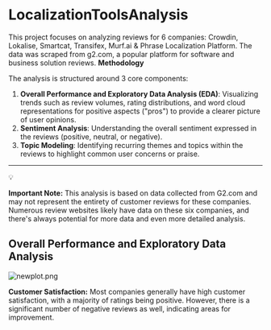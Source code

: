# LocalizationToolsAnalysis
This project focuses on analyzing reviews for 6 companies: Crowdin, Lokalise, Smartcat, Transifex, Murf.ai &amp; Phrase Localization Platform.  The data was scraped from g2.com, a popular platform for software and business solution reviews.
**Methodology**

The analysis is structured around 3 core components:

1. **Overall Performance and Exploratory Data Analysis (EDA)**: Visualizing trends such as review volumes, rating distributions, and word cloud representations for positive aspects ("pros") to provide a clearer picture of user opinions.
2. **Sentiment Analysis**: Understanding the overall sentiment expressed in the reviews (positive, neutral, or negative).
3. **Topic Modeling**: Identifying recurring themes and topics within the reviews to highlight common user concerns or praise.

---

<aside>
💡

**Important Note:** This analysis is based on data collected from G2.com and may not represent the entirety of customer reviews for these companies. Numerous review websites likely have data on these six companies, and there's always potential for more data and even more detailed analysis.

</aside>


## **Overall Performance and Exploratory Data Analysis**

![newplot.png](https://prod-files-secure.s3.us-west-2.amazonaws.com/8dca83d7-91cc-4bc2-8972-fda1d0d0f2f5/21bc2741-9774-468f-b7d8-611b4af1ad04/newplot.png)

**Customer Satisfaction:** Most companies generally have high customer satisfaction, with a majority of ratings being positive. However, there is a significant number of negative reviews as well, indicating areas for improvement.
